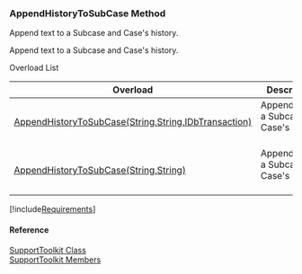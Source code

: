 ﻿### AppendHistoryToSubCase Method

Append text to a Subcase and Case's history.

Append text to a Subcase and Case's history.

Overload List

| Overload | Description |
| --- | --- |
| [AppendHistoryToSubCase(String,String,IDbTransaction)](FChoice.Toolkits.Clarify~FChoice.Toolkits.Clarify.Support.SupportToolkit~AppendHistoryToSubCase(String,String,IDbTransaction).md) | Append text to a Subcase and Case's history.   |
| [AppendHistoryToSubCase(String,String)](FChoice.Toolkits.Clarify~FChoice.Toolkits.Clarify.Support.SupportToolkit~AppendHistoryToSubCase(String,String).md) | Append text to a Subcase and Case's history.   |

[!include[Requirements](../partials/requirements.md)]



#### Reference

[SupportToolkit Class](FChoice.Toolkits.Clarify~FChoice.Toolkits.Clarify.Support.SupportToolkit.md)  
[SupportToolkit Members](FChoice.Toolkits.Clarify~FChoice.Toolkits.Clarify.Support.SupportToolkit_members.md)